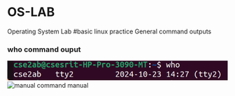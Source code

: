 # OS-LAB
Operating System Lab
#basic linux practice
General command outputs
### who command ouput
![who command output](who.png)
![manual command manual](whomanual.png)
